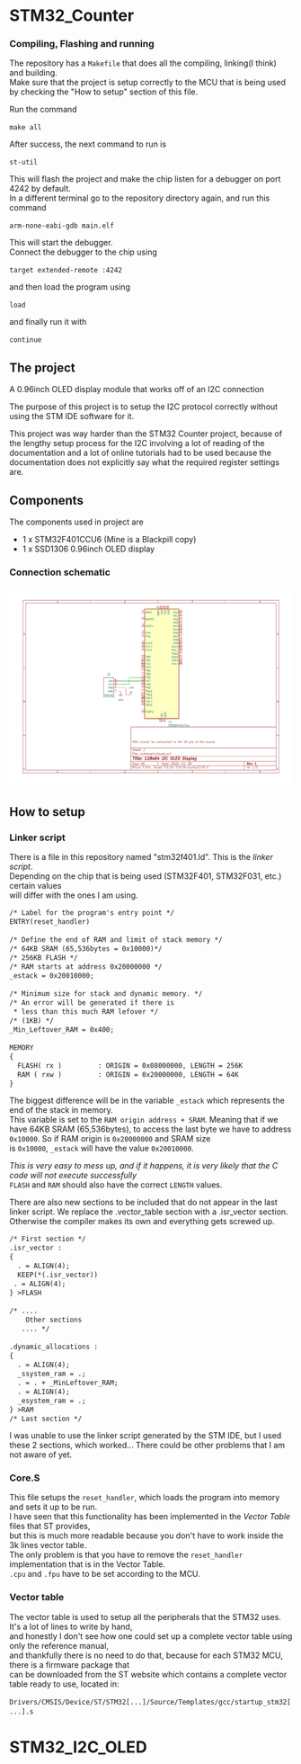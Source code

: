 # STM32_Counter

### Compiling, Flashing and running

The repository has a ``Makefile`` that does all the compiling, linking(I think) and building.  
Make sure that the project is setup correctly to the MCU that is being used by checking the "How to setup" section of this file.  

Run the command 

``make all``  

After success, the next command to run is

``st-util``

This will flash the project and make the chip listen for a debugger on port 4242 by default.  
In a different terminal go to the repository directory again, and run this command

``arm-none-eabi-gdb main.elf``

This will start the debugger.  
Connect the debugger to the chip using

``target extended-remote :4242``

and then load the program using

``load``

and finally run it with

``continue``


## The project

A 0.96inch OLED display module that works off of an I2C connection

The purpose of this project is to setup the I2C protocol correctly without using the
STM IDE software for it.

This project was way harder than the STM32 Counter project, because of the lengthy setup process
for the I2C involving a lot of reading of the documentation and a lot of online tutorials had to be used
because the documentation does not explicitly say what the required register settings are.

## Components

The components used in project are
+ 1 x STM32F401CCU6 (Mine is a Blackpill copy)
+ 1 x SSD1306 0.96inch OLED display

### Connection schematic

![Project schematic!](schematics/schematic_image.png "Schematic")

## How to setup

### Linker script

There is a file in this repository named "stm32f401.ld". This is the *linker script*.  
Depending on the chip that is being used (STM32F401, STM32F031, etc.) certain values  
will differ with the ones I am using.
    
    /* Label for the program's entry point */
    ENTRY(reset_handler)

    /* Define the end of RAM and limit of stack memory */
    /* 64KB SRAM (65,536bytes = 0x10000)*/
    /* 256KB FLASH */
    /* RAM starts at address 0x20000000 */
    _estack = 0x20010000;

    /* Minimum size for stack and dynamic memory. */
    /* An error will be generated if there is
     * less than this much RAM lefover */
    /* (1KB) */
    _Min_Leftover_RAM = 0x400;

    MEMORY
    {
      FLASH( rx )         : ORIGIN = 0x08000000, LENGTH = 256K
      RAM ( rxw )         : ORIGIN = 0x20000000, LENGTH = 64K
    }

The biggest difference will be in the variable ``_estack`` which represents the end of the stack in memory.  
This variable is set to the ``RAM origin address + SRAM``. Meaning that if we have 64KB SRAM (65,536bytes), 
to access the last byte we have to address ``0x10000``. So if RAM origin is ``0x20000000`` and SRAM size  
is ``0x10000``, ``_estack`` will have the value ``0x20010000``.  

*This is very easy to mess up, and if it happens, it is very likely that the C code will not execute successfully*  
``FLASH`` and ``RAM`` should also have the correct ``LENGTH`` values.  


There are also new sections to be included that do not appear in the last linker script.
We replace the .vector_table section with a .isr_vector section. Otherwise the compiler makes its
own and everything gets screwed up.

    /* First section */
    .isr_vector :
    {
      . = ALIGN(4);
      KEEP(*(.isr_vector))
     . = ALIGN(4);
    } >FLASH 

    /* ....
        Other sections
       .... */

    .dynamic_allocations :
    {
      . = ALIGN(4);
      _ssystem_ram = .;
      . = . + _MinLeftover_RAM;
      . = ALIGN(4);
      _esystem_ram = .;
    } >RAM
    /* Last section */

I was unable to use the linker script generated by the STM IDE, but I used these 2 sections, which worked...
There could be other problems that I am not aware of yet.


### Core.S
This file setups the ``reset_handler``, which loads the program into memory and sets it up to be run.  
I have seen that this functionality has been implemented in the *Vector Table* files that ST provides,  
but this is much more readable because you don't have to work inside the 3k lines vector table.  
The only problem is that you have to remove the ``reset_handler`` implementation that is in the Vector Table.  
``.cpu`` and ``.fpu`` have to be set according to the MCU.  

### Vector table
The vector table is used to setup all the peripherals that the STM32 uses. It's a lot of lines to write by hand,  
and honestly I don't see how one could set up a complete vector table using only the reference manual,  
and thankfully there is no need to do that, because for each STM32 MCU, there is a firmware package that  
can be downloaded from the ST website which contains a complete vector table ready to use, located in:  

``Drivers/CMSIS/Device/ST/STM32[...]/Source/Templates/gcc/startup_stm32[...].s``  
# STM32_I2C_OLED
